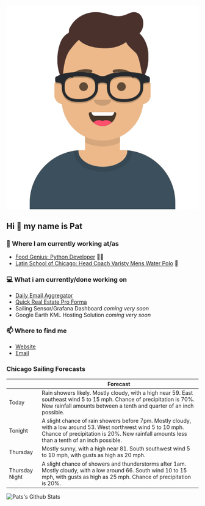 [![Social banner for p-j-falconer](https://raw.githubusercontent.com/P-J-FALCONER/P-J-FALCONER/master/assets/avataaars.svg)](https://patfalconer.com/)
## Hi :wave: my name is Pat

### 💼 Where I am currently working at/as
- [Food Genius: Python Developer](https://getfoodgenius.com/) 🍔🐍
- [Latin School of Chicago: Head Coach Varisty Mens Water Polo](https://www.latinschool.org/) 🤽


### 💻 What i am currently/done working on
 - [Daily Email Aggregator](https://github.com/P-J-FALCONER/dott_daily_mail)
 - [Quick Real Estate Pro Forma](https://github.com/P-J-FALCONER/henry)
 - Sailing Sensor/Grafana Dashboard *coming very soon*
 - Google Earth KML Hosting Solution *coming very soon*

### 📫 Where to find me
 - [Website](https://patfalconer.com/)
 - [Email](mailto:patrick.j.falconer@gmail.com)


### Chicago Sailing Forecasts
|   | Forecast  |
|---|---|
| Today | Rain showers likely. Mostly cloudy, with a high near 59. East southeast wind 5 to 15 mph. Chance of precipitation is 70%. New rainfall amounts between a tenth and quarter of an inch possible. |
| Tonight | A slight chance of rain showers before 7pm. Mostly cloudy, with a low around 53. West northwest wind 5 to 10 mph. Chance of precipitation is 20%. New rainfall amounts less than a tenth of an inch possible. |
| Thursday | Mostly sunny, with a high near 81. South southwest wind 5 to 10 mph, with gusts as high as 20 mph. |
| Thursday Night | A slight chance of showers and thunderstorms after 1am. Mostly cloudy, with a low around 66. South wind 10 to 15 mph, with gusts as high as 25 mph. Chance of precipitation is 20%. |

![Pats's Github Stats](https://github-readme-stats.vercel.app/api?username=p-j-falconer&show_icons=true&theme=radical)
